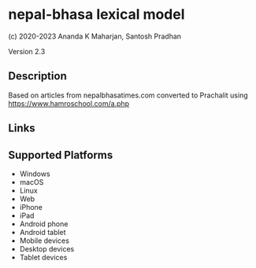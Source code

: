 # nepal-bhasa lexical model

(c) 2020-2023 Ananda K Maharjan, Santosh Pradhan

Version 2.3

## Description

Based on articles from nepalbhasatimes.com converted to Prachalit using https://www.hamroschool.com/a.php

## Links

## Supported Platforms

- Windows
- macOS
- Linux
- Web
- iPhone
- iPad
- Android phone
- Android tablet
- Mobile devices
- Desktop devices
- Tablet devices
